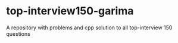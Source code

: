 # top-interview150-garima
A repository with problems and cpp solution to all top-interview 150 questions 
